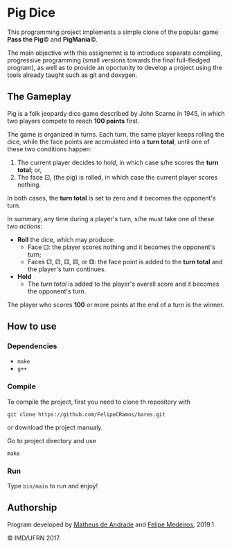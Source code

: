 # Pig Dice

This programming project implements a simple clone of the popular game **Pass the Pig**&copy; and **PigMania**&copy;.

The main objective with this assignemnt is to introduce separate compiling, progressive programming (small versions towards the final full-fledged program), as well as to provide an oportunity to develop a project using the tools already taught such as git and doxygen.

## The Gameplay
Pig is a folk jeopardy dice game described by John Scarne in 1945, in which two players compete to reach **100 points** first.

The game is organized in turns. Each turn, the same player keeps rolling the dice, while the face points are accmulated into a __turn total__, until one of these two conditions happen:

1. The current player decides to _hold_, in which case s/he scores the **turn total**; or,
2. The face  &#9856;, (the pig) is rolled, in which case the current player scores nothing.

In both cases, the **turn total** is set to zero and it becomes the opponent's turn.

In summary, any time during a player's turn, s/he must take one of these two *actions*:

* **Roll** the dice, which may produce:
    - Face &#9856;: the player scores nothing and it becomes the opponent's turn;
    - Faces &#9857;, &#9858;, &#9859;, &#9860;, or &#9861;: the face point is added to the **turn total** and the player's turn continues.
* **Hold**
    - The _turn total_ is added to the player's overall score and it becomes the opponent's turn.

The player who scores **100** or more points at the end of a turn is the winner.

## How to use

### Dependencies
* `make`
* `g++`

### Compile
To compile the project, first you need to clone th repository with

`git clone https://github.com/FelipeCRamos/bares.git`

or download the project manualy.

Go to project directory and use

`make`

### Run
Type `bin/main` to run and enjoy!

## Authorship
Program developed by [Matheus de Andrade](https://github.com/matheusmas132) and [Felipe Medeiros](https://github.com/felipecolares22), 2019.1

&copy; IMD/UFRN 2017.
